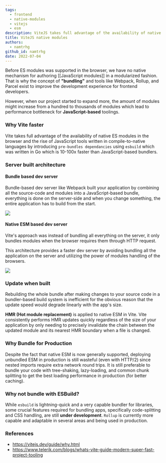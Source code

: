 ```yaml
---
tags:
  - frontend
  - native-modules
  - vitejs
  - esm
description: ViteJS takes full advantage of the availability of native ES modules in the browser and the rise of JavaScript tools written in compile-to-native languages by introducing pre-bundles dependancies using esbuild.
title: ViteJS native modules
authors:
  - namtrhg
github_id: namtrhg
date: 2022-07-04
---
```


Before ES modules was supported in the browser, we have no native mechanism for authoring [[JavaScript modules]] in a modularized fashion. That is why the concept of **"bundling"** and tools like Webpack, Rollup, and Parcel exist to improve the development experience for frontend developers.

However, when our project started to expand more, the amount of modules might increase from a hundred to thousands of modules which lead to performance bottleneck for **JavaScript-based** toolings.

### Why Vite faster

Vite takes full advantage of the availability of native ES modules in the browser and the rise of JavaScript tools written in compile-to-native languages by introducing `pre-bundles dependancies` using `esbuild` which was written in Go which is 10-100x faster than JavaScript-based bundlers.

### Server built architecture

#### Bundle based dev server

Bundle-based dev server like Webpack built your application by combining all the source-code and modules into a JavaScript-based bundle, everything is done on the server-side and when you change something, the entire application has to build from the start.

![](https://vitejs.dev/assets/bundler.37740380.png)

#### Native ESM based dev server

Vite's approach was instead of bundling all everything on the server, it only bundles modules when the browser requires them through HTTP request.

This architecture provides a faster dev server by avoiding bundling all the application on the server and utilizing the power of modules handling of the browsers.

![](https://vitejs.dev/assets/esm.3070012d.png)

### Update when built

Rebuilding the whole bundle after making changes to your source code in a bundler-based build system is inefficient for the obvious reason that the update speed would degrade linearly with the app's size.

**HMR (Hot module replacement)** is applied to native ESM in Vite. Vite consistently performs HMR updates quickly regardless of the size of your application by only needing to precisely invalidate the chain between the updated module and its nearest HMR boundary when a file is changed.

### Why Bundle for Production

Despite the fact that native ESM is now generally supported, deploying unbundled ESM in production is still wasteful (even with HTTP/2) since nested imports require extra network round trips. It is still preferable to bundle your code with tree-shaking, lazy-loading, and common chunk splitting to get the best loading performance in production (for better caching).

### Why not bundle with ESBuild?

While `esbuild` is lightning-quick and a very capable bundler for libraries, some crucial features required for bundling apps, specifically code-splitting and CSS handling, are still **under development**. `Rollup` is currently more capable and adaptable in several areas and being used in production.

### References

- https://vitejs.dev/guide/why.html
- https://www.telerik.com/blogs/whats-vite-guide-modern-super-fast-project-tooling
